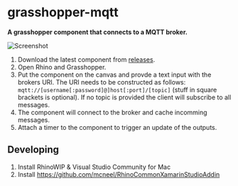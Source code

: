# grasshopper-mqtt

**A grasshopper component that connects to a MQTT broker.**

![Screenshot](http://joel-github-static.s3.amazonaws.com/grasshopper-mqtt/screenshot.png)

1. Download the latest component from [releases](https://github.com/256dpi/grasshopper-mqtt/releases).
2. Open Rhino and Grasshopper.
3. Put the component on the canvas and provde a text input with the brokers URI. The URI needs to be constructed as follows: `mqtt://[username[:password]@]host[:port]/[topic]` (stuff in square brackets is optional). If no topic is provided the client will subscribe to all messages.
4. The component will connect to the broker and cache incomming messages.
5. Attach a timer to the component to trigger an update of the outputs.

## Developing

1. Install RhinoWIP & Visual Studio Community for Mac
2. Install https://github.com/mcneel/RhinoCommonXamarinStudioAddin
